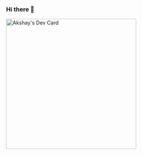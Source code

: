 ### Hi there 👋

<!-- <a href="https://app.daily.dev/akshay02"><img src="https://api.daily.dev/devcards/v2/3L0UdWPnrQ5k2OjmM0lQJ.png?r=gf4&type=default" width="356" alt="Akshay's Dev Card"/></a>-->

<a href="[https://app.daily.dev/akshay02](https://github.com/Akshayp2002/Akshayp2002)"><img src="./devcard.png" width="356" alt="Akshay's Dev Card"/></a>


<!--
**Akshayp2002/Akshayp2002** is a ✨ _special_ ✨ repository because its `README.md` (this file) appears on your GitHub profile.

Here are some ideas to get you started:

- 🔭 I’m currently working on ...
- 🌱 I’m currently learning ...
- 👯 I’m looking to collaborate on ...
- 🤔 I’m looking for help with ...
- 💬 Ask me about ...
- 📫 How to reach me: ...
- 😄 Pronouns: ...
- ⚡ Fun fact: ...
-->
